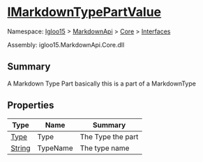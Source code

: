 # [IMarkdownTypePartValue](./IMarkdownTypePartValue.md)

Namespace: [Igloo15]() > [MarkdownApi]() > [Core](./../README.md) > [Interfaces](./README.md)

Assembly: igloo15.MarkdownApi.Core.dll

## Summary
A Markdown Type Part basically this is a part of a MarkdownType

## Properties

| Type | Name | Summary | 
| --- | --- | --- | 
| [Type](https://docs.microsoft.com/en-us/dotnet/api/System.Type) | Type | The Type the part | 
| [String](https://docs.microsoft.com/en-us/dotnet/api/System.String) | TypeName | The type name | 


